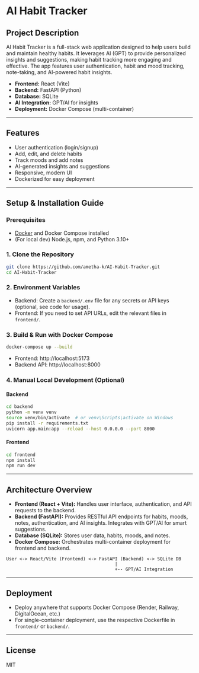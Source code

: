 # AI Habit Tracker

## Project Description
AI Habit Tracker is a full-stack web application designed to help users build and maintain healthy habits. It leverages AI (GPT) to provide personalized insights and suggestions, making habit tracking more engaging and effective. The app features user authentication, habit and mood tracking, note-taking, and AI-powered habit insights.

- **Frontend:** React (Vite)
- **Backend:** FastAPI (Python)
- **Database:** SQLite
- **AI Integration:** GPT/AI for insights
- **Deployment:** Docker Compose (multi-container)

---

## Features
- User authentication (login/signup)
- Add, edit, and delete habits
- Track moods and add notes
- AI-generated insights and suggestions
- Responsive, modern UI
- Dockerized for easy deployment

---

## Setup & Installation Guide

### Prerequisites
- [Docker](https://www.docker.com/get-started) and Docker Compose installed
- (For local dev) Node.js, npm, and Python 3.10+

### 1. Clone the Repository
```sh
git clone https://github.com/ametha-k/AI-Habit-Tracker.git
cd AI-Habit-Tracker
```

### 2. Environment Variables
- Backend: Create a `backend/.env` file for any secrets or API keys (optional, see code for usage).
- Frontend: If you need to set API URLs, edit the relevant files in `frontend/`.

### 3. Build & Run with Docker Compose
```sh
docker-compose up --build
```
- Frontend: http://localhost:5173
- Backend API: http://localhost:8000

### 4. Manual Local Development (Optional)
#### Backend
```sh
cd backend
python -m venv venv
source venv/bin/activate  # or venv\Scripts\activate on Windows
pip install -r requirements.txt
uvicorn app.main:app --reload --host 0.0.0.0 --port 8000
```
#### Frontend
```sh
cd frontend
npm install
npm run dev
```

---

## Architecture Overview

- **Frontend (React + Vite):** Handles user interface, authentication, and API requests to the backend.
- **Backend (FastAPI):** Provides RESTful API endpoints for habits, moods, notes, authentication, and AI insights. Integrates with GPT/AI for smart suggestions.
- **Database (SQLite):** Stores user data, habits, moods, and notes.
- **Docker Compose:** Orchestrates multi-container deployment for frontend and backend.

```
User <-> React/Vite (Frontend) <-> FastAPI (Backend) <-> SQLite DB
                                         |
                                         +-- GPT/AI Integration
```

---

## Deployment
- Deploy anywhere that supports Docker Compose (Render, Railway, DigitalOcean, etc.)
- For single-container deployment, use the respective Dockerfile in `frontend/` or `backend/`.

---

## License
MIT
